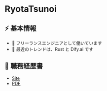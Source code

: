 # RyotaTsunoi

## ⚡️ 基本情報

- 💼 フリーランスエンジニアとして働いています
- 🌱 最近のトレンドは、Rust と Dify.ai です

## 📝 職務経歴書

- [Site](https://ryota-tsunoi.github.io/Ryota-Tsunoi/)
- [PDF](https://github.com/Ryota-Tsunoi/Ryota-Tsunoi/releases)
